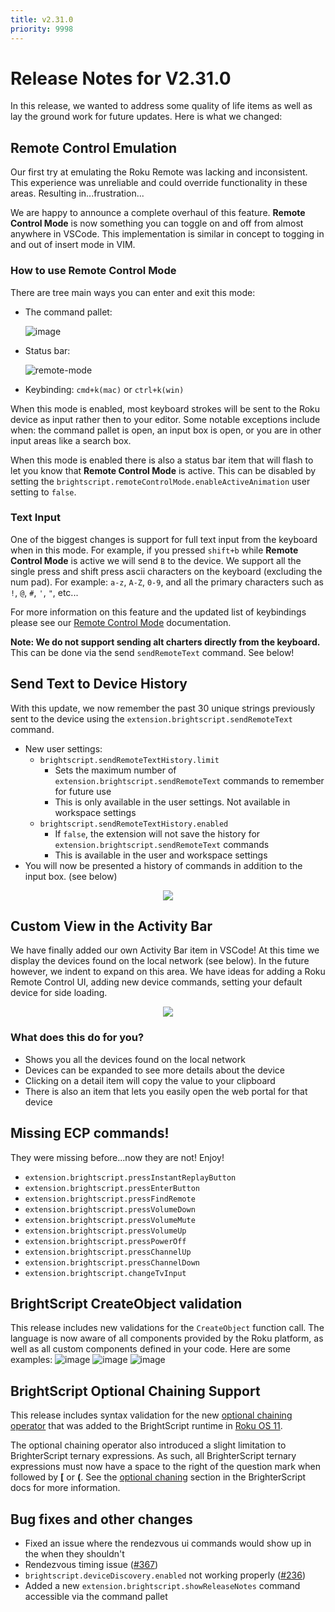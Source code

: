```yaml
---
title: v2.31.0
priority: 9998
---
```

# Release Notes for V2.31.0

In this release, we wanted to address some quality of life items as well as lay the ground work for future updates. Here is what we changed:

## Remote Control Emulation
Our first try at emulating the Roku Remote was lacking and inconsistent. This experience was unreliable and could override functionality in these areas. Resulting in...frustration...

We are happy to announce a complete overhaul of this feature. **Remote Control Mode** is now something you can toggle on and off from almost anywhere in VSCode. This implementation is similar in concept to togging in and out of insert mode in VIM.

### How to use Remote Control Mode
There are tree main ways you can enter and exit this mode:
 - The command pallet:

    ![image](https://user-images.githubusercontent.com/2544493/162752967-a152dfd7-89a3-4072-aa10-b8d918cd10ff.png)

 - Status bar:

    ![remote-mode](https://user-images.githubusercontent.com/2544493/162752275-e60dea72-cc78-4818-aa99-6c3a354157ce.gif)

 - Keybinding: `cmd+k(mac)` or `ctrl+k(win)`

When this mode is enabled, most keyboard strokes will be sent to the Roku device as input rather then to your editor. Some notable exceptions include when: the command pallet is open, an input box is open, or you are in other input areas like a search box.

When this mode is enabled there is also a status bar item that will flash to let you know that **Remote Control Mode** is active. This can be disabled by setting the `brightscript.remoteControlMode.enableActiveAnimation` user setting to `false`.

### Text Input
One of the biggest changes is support for full text input from the keyboard when in this mode. For example, if you pressed `shift+b` while **Remote Control Mode** is active we will send `B` to the device. We support all the single press and shift press ascii characters on the keyboard (excluding the num pad). For example: `a-z`, `A-Z`, `0-9`, and all the primary characters such as `!`, `@`, `#`, `'`, `"`, etc...

For more information on this feature and the updated list of keybindings please see our [Remote Control Mode](https://rokucommunity.github.io/vscode-brightscript-language/Debugging/remote-control-mode.html) documentation.

**Note: We do not support sending alt charters directly from the keyboard.** This can be done via the send `sendRemoteText` command. See below!

## Send Text to Device History
With this update, we now remember the past 30 unique strings previously sent to the device using the `extension.brightscript.sendRemoteText` command.

 - New user settings:
   - `brightscript.sendRemoteTextHistory.limit`
     - Sets the maximum number of `extension.brightscript.sendRemoteText` commands to remember for future use
     - This is only available in the user settings. Not available in workspace settings
   - `brightscript.sendRemoteTextHistory.enabled`
     - If `false`, the extension will not save the history for `extension.brightscript.sendRemoteText` commands
     - This is available in the user and workspace settings
 - You will now be presented a history of commands in addition to the input box. (see below)
 <p align="center">
    <img src="https://user-images.githubusercontent.com/9591618/160265598-cb005da1-74bf-466d-83f0-88f6e47a36da.png" />
 </p>

## Custom View in the Activity Bar

We have finally added our own Activity Bar item in VSCode! At this time we display the devices found on the local network (see below). In the future however, we indent to expand on this area. We have ideas for adding a Roku Remote Control UI, adding new device commands, setting your default device for side loading.

<p align="center">
    <img src="https://user-images.githubusercontent.com/9591618/162812142-f5d21ca6-7532-49f9-8c9b-29d62b5123e9.png" />
</p>

### What does this do for you?
 - Shows you all the devices found on the local network
 - Devices can be expanded to see more details about the device
 - Clicking on a detail item will copy the value to your clipboard
 - There is also an item that lets you easily open the web portal for that device

## Missing ECP commands!

They were missing before...now they are not! Enjoy!
  - `extension.brightscript.pressInstantReplayButton`
  - `extension.brightscript.pressEnterButton`
  - `extension.brightscript.pressFindRemote`
  - `extension.brightscript.pressVolumeDown`
  - `extension.brightscript.pressVolumeMute`
  - `extension.brightscript.pressVolumeUp`
  - `extension.brightscript.pressPowerOff`
  - `extension.brightscript.pressChannelUp`
  - `extension.brightscript.pressChannelDown`
  - `extension.brightscript.changeTvInput`

## BrightScript CreateObject validation
This release includes new validations for the `CreateObject` function call. The language is now aware of all components provided by the Roku platform, as well as all custom components defined in your code. Here are some examples:
![image](https://user-images.githubusercontent.com/2544493/163239581-8ce5ebc2-2ae0-4d74-ab95-f5766634edc3.png)
![image](https://user-images.githubusercontent.com/2544493/163239461-0ccc1d07-1544-4a30-b6f5-c52566b26bcd.png)
![image](https://user-images.githubusercontent.com/2544493/163239653-04134b82-d3fb-41e3-804a-66ff031e3c74.png)

## BrightScript Optional Chaining Support
This release includes syntax validation for the new [optional chaining operator](https://developer.roku.com/docs/references/brightscript/language/expressions-variables-types.md#optional-chaining-operators) that was added to the BrightScript runtime in [Roku OS 11](https://developer.roku.com/docs/developer-program/release-notes/roku-os-release-notes.md#roku-os-110). 

The optional chaining operator also introduced a slight limitation to BrighterScript ternary expressions. As such, all BrighterScript ternary expressions must now have a space to the right of the question mark when followed by <b>[</b> or <b>(</b>. See the [optional chaning](https://github.com/rokucommunity/brighterscript/blob/master/docs/ternary-operator.md#optional-chaining-considerations) section in the BrighterScript docs for more information.

## Bug fixes and other changes
  - Fixed an issue where the rendezvous ui commands would show up in the when they shouldn't
  - Rendezvous timing issue ([#367](https://github.com/rokucommunity/vscode-brightscript-language/issues/367))
  - `brightscript.deviceDiscovery.enabled` not working properly ([#236](https://github.com/rokucommunity/vscode-brightscript-language/issues/236))
  - Added a new `extension.brightscript.showReleaseNotes` command accessible via the command pallet
